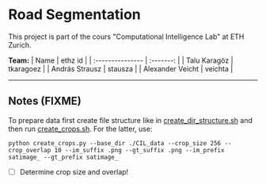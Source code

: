 # Road Segmentation
This project is part of the cours "Computational Intelligence Lab" at ETH Zurich.

**Team:**
| Name             |  ethz id  |
| :--------------- | :-------: |
| Talu Karagöz     | tkaragoez |
| András Strausz   |  stausza  |
| Alexander Veicht |  veichta  |

---
## Notes (FIXME)

To prepare data first create file structure like in [create_dir_structure.sh](create_dir_structure.sh) and then run [create_crops.sh](utils/create_crops.py). For the latter, use:
```
python create_crops.py --base_dir ./CIL_data --crop_size 256 --crop_overlap 10 --im_suffix .png --gt_suffix .png --im_prefix satimage_ --gt_prefix satimage_
```
- [ ] Determine crop size and overlap!

